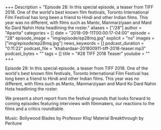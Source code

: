 +++
Description = "Episode 28: In this special episode, a teaser from TIFF 2018. One of the world's best known film festivals, Toronto International Film Festival has long been a friend to Hindi and other Indian films. This year was no different, with films such as Manto, Manmarziyaan and Mard Ko Dard Nahin Hota headlining the roster."
aliases = ["/28"]
author = "Aparita"
categories = []
date = "2018-09-11T00:00:17-04:00"
episode = "28"
episode_image = "img/episode/ep28mq.jpg"
explicit = "no"
images = ["img/episode/ep28mq.jpg"]
news_keywords = []
podcast_duration = "0:11:22"
podcast_file = "khabardaar-201800911-tiff-2018-teaser.mp3"
podcast_bytes = ""
tags = []
title = "#28 TIFF 2018 Teaser"
youtube = ""
+++

Episode 28: In this special episode, a teaser from TIFF 2018. One of the world's best known film festivals, Toronto International Film Festival has long been a friend to Hindi and other Indian films. This year was no different, with films such as Manto, Manmarziyaan and Mard Ko Dard Nahin Hota headlining the roster.

We present a short report from the festival grounds that looks forward to coming episodes featuring interviews with filmmakers, our reactions to the films and a critics roundtable.

Music: Bollywood Blades by Professor Kliq/ Material Breakthrough by Peritune

